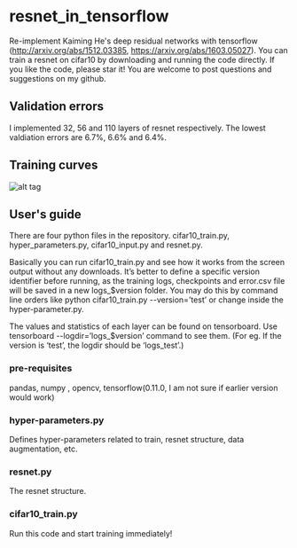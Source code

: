 # resnet_in_tensorflow
Re-implement Kaiming He's deep residual networks with tensorflow (http://arxiv.org/abs/1512.03385, https://arxiv.org/abs/1603.05027). You can train a resnet on cifar10 by downloading and running the code directly. If you like the code, please star it! You are welcome to post questions and suggestions on my github.

## Validation errors
I implemented 32, 56 and 110 layers of resnet respectively. The lowest valdiation errors are 6.7%, 6.6% and 6.4%.

## Training curves
![alt tag](https://github.com/wenxinxu/resnet_in_tensorflow/blob/master/train_curve2.png)

## User's guide
There are four python files in the repository. cifar10_train.py, hyper_parameters.py, cifar10_input.py and resnet.py. 

Basically you can run cifar10_train.py and see how it works from the screen output without any downloads. It’s better to define a specific version identifier before running, as the training logs, checkpoints and error.csv file will be saved in a new logs_$version folder. You may do this by command line orders like python cifar10_train.py --version=’test’ or change inside the hyper-parameter.py. 

The values and statistics of each layer can be found on tensorboard. Use tensorboard --logdir=’logs_$version’ command to see them. (For eg. If the version is ‘test’, the logdir should be ‘logs_test’.)

###	pre-requisites
pandas, numpy , opencv, tensorflow(0.11.0, I am not sure if earlier version would work)
###	hyper-parameters.py
Defines hyper-parameters related to train, resnet structure, data augmentation, etc. 
### resnet.py
The resnet structure. 
###	cifar10_train.py
Run this code and start training immediately!


